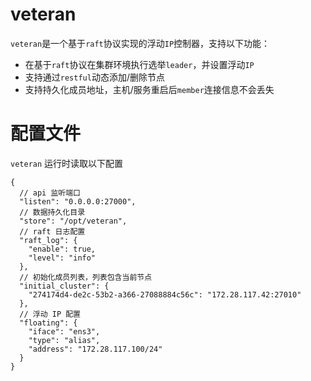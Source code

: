 # veteran

`veteran`是一个基于`raft`协议实现的浮动`IP`控制器，支持以下功能：

* 在基于`raft`协议在集群环境执行选举`leader`，并设置浮动`IP`
* 支持通过`restful`动态添加/删除节点
* 支持持久化成员地址，主机/服务重启后`member`连接信息不会丢失

# 配置文件

`veteran` 运行时读取以下配置

```json5
{
  // api 监听端口
  "listen": "0.0.0.0:27000",
  // 数据持久化目录
  "store": "/opt/veteran",
  // raft 日志配置
  "raft_log": {
    "enable": true,
    "level": "info"
  },
  // 初始化成员列表，列表包含当前节点
  "initial_cluster": {
    "274174d4-de2c-53b2-a366-27088884c56c": "172.28.117.42:27010"
  },
  // 浮动 IP 配置
  "floating": {
    "iface": "ens3",
    "type": "alias",
    "address": "172.28.117.100/24"
  }
}
```
